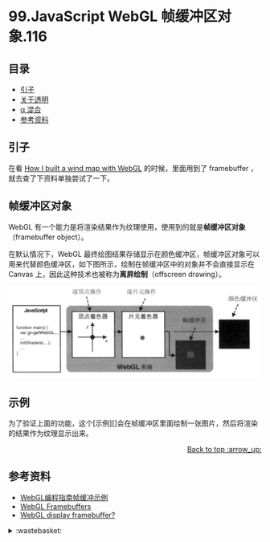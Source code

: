 # 99.JavaScript WebGL 帧缓冲区对象.116
## <a name="index"></a> 目录
- [引子](#start)
- [关于透明](#about)
- [α 混合](#blend)
- [参考资料](#reference)

## <a name="start"></a> 引子
在看 [How I built a wind map with WebGL][url-pre] 的时候，里面用到了 framebuffer ，就去查了下资料单独尝试了一下。

## <a name="concept"></a> 帧缓冲区对象
WebGL 有一个能力是将渲染结果作为纹理使用，使用到的就是**帧缓冲区对象**（framebuffer object）。

在默认情况下，WebGL 最终绘图结果存储显示在颜色缓冲区，帧缓冲区对象可以用来代替颜色缓冲区，如下图所示，绘制在帧缓冲区中的对象并不会直接显示在 Canvas 上，因此这种技术也被称为**离屏绘制**（offscreen drawing）。

![99-1][url-local-1]

## <a name="exampl"></a>示例
为了验证上面的功能，这个[示例][]会在帧缓冲区里面绘制一张图片，然后将渲染的结果作为纹理显示出来。




<div align="right"><a href="#index">Back to top :arrow_up:</a></div>


## <a name="reference"></a> 参考资料
- [WebGL编程指南帧缓冲示例][url-1]
- [WebGL Framebuffers][url-2]
- [WebGL display framebuffer?][url-3]

[url-pre]:https://github.com/XXHolic/blog/issues/101
[url-1]:http://rodger.global-linguist.com/webgl/ch10/FramebufferObject.html
[url-2]:https://webglfundamentals.org/webgl/lessons/webgl-framebuffers.html
[url-3]:https://stackoverflow.com/questions/16287481/webgl-display-framebuffer

[url-4]:https://developer.mozilla.org/en-US/docs/Web/API/WebGLRenderingContext/blendFunc
[url-5]:https://developer.mozilla.org/en-US/docs/Web/API/WebGLRenderingContext/blendColor

[url-example1]:https://xxholic.github.io/lab/segment/98/blend-equation.html
[url-example2]:https://xxholic.github.io/lab/segment/98/blend.html


[url-local-1]:../images/99/1.png
[url-local-2]:../images/97/2.png

<details>
<summary>:wastebasket:</summary>

最近看了[《Ron's Gone Wrong》][url-art]，讲了一个温馨的故事，让我想起了[《超能陆战队》][url-art2]。

![98-poster][url-local-poster]

</details>

[url-art]:https://movie.douban.com/subject/33437580/
[url-local-poster]:../images/98/poster.png
